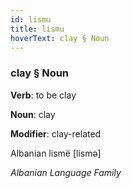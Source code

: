 ```yaml
---
id: lismu
title: lismu
hoverText: clay § Noun
---
```


### clay § Noun

**Verb**: to be clay

**Noun**: clay

**Modifier**: clay-related

Albanian lismë [lismə]

*Albanian Language Family*